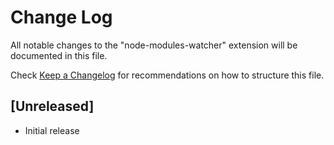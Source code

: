 # Change Log

All notable changes to the "node-modules-watcher" extension will be documented in this file.

Check [Keep a Changelog](http://keepachangelog.com/) for recommendations on how to structure this file.

## [Unreleased]

- Initial release